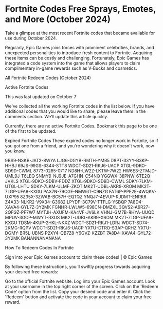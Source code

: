 # Fortnite Codes Free Sprays, Emotes, and More (October 2024)

Take a glimpse at the most recent Fortnite codes that became available for use during October 2024.

Regularly, Epic Games joins forces with prominent celebrities, brands, and unexpected personalities to introduce fresh content to Fortnite. Acquiring these items can be costly and challenging. Fortunately, Epic Games has integrated a code system into the game that allows players to claim complimentary in-game rewards such as V-Bucks and cosmetics.

All Fortnite Redeem Codes (October 2024)

Active Fortnite Codes

This was last updated on October 7

We've collected all the working Fortnite codes in the list below. If you have additional codes that you would like to share, please leave them in the comments section. We'll update this article quickly.

Currently, there are no active Fortnite Codes. Bookmark this page to be one of the first to be updated.

Expired Fortnite Codes
These expired codes no longer work in Fortnite, so if you got one from a friend, and you're wondering why it doesn't work, now you know.

9BS9-NSKB-JAT2-8WYA
LJG6-DGYB-RMTH-YMB5
D8PT-33YY-B3KP-HHBJ
69JS-99GS-6344-STT8
WDCT-SD21-RKJ6-UACP
XTGL-9DKO-SD9D-CWML
8773-0285-0717
ND8H-LW2Z-LKTW-7W22
HW6E3-ZTMJD-UML9J-T6LEQ
SNMY9-NJ9JE-A7GHN-C54NQ
YGGWX-38PNW-6TE2Q-JVKLS
XTGL-9DKO-SDBV-FDDZ
XTGL-9DKO-SD9D-CWML
SDKY-7LKM-UTGL-LHTU
SDKY-7LKM-ULMF-ZKOT
MK2T-UDBL-AKR9-XROM
MK2T-7LGP-UFA8-KXGU
PAX7N-79CGE-NMW6T-C9NZG
FAT6P-PPE2E-4WQKV-UXP95
8Z35X-3ZWAB-BC57H-EQTQZ
YNQJ7-4EVUP-RJDMT-ENRK6
Z4A33-NLKR2-V9X34-G3682
LPYDF-3C79V-TTFLG-YSBQP
7A8D4-XAVA4-GYL7Z-3Y2MK
FGNHR-LWLW5-698CN-DMZXL
3QVS2-A9R27-2QFGZ-PF7W7
MYTJH-AXUFM-KA4VF-JV6LK
VHNJ-GM7B-RHYA-UUQD
MPUV-3GCP-MWYT-RXUS
MK2T-UDBL-AKR9-XROM
MK2T-7LGP-UFA8-KXGU
TDSM-4KUP-2HKL-NKXZ
WDCT-SD21-RKJ1-LDRJ
WDCT-SD74-2KMG-RQPV
WDCT-SD21-RKJ6-UACP
YXTU-DTRO-S3AP-QRHZ
YXTU-DGMY-BR5L-UBNS
P2XY4-QB7Z8-Y6GVZ-KZZBT
7A8D4-XAVA4-GYL72-3Y2MK
BANANNANANANA

How To Redeem Codes In Fortnite

Sign into your Epic Games account to claim these codes! | © Epic Games

By following these instructions, you'll swiftly progress towards acquiring your desired free rewards:

Go to the official Fortnite website.
Log into your Epic Games account.
Look at your username in the top right corner of the screen.
Click on the 'Redeem Code' option from the list.
Copy your desired code and enter it.
Click the 'Redeem' button and activate the code in your account to claim your free reward.
